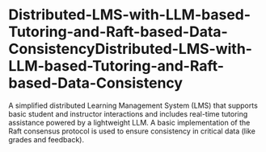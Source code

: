 # Distributed-LMS-with-LLM-based-Tutoring-and-Raft-based-Data-ConsistencyDistributed-LMS-with-LLM-based-Tutoring-and-Raft-based-Data-Consistency
A simplified distributed Learning Management System (LMS) that supports basic student and instructor interactions and includes real-time tutoring assistance powered by a lightweight LLM. A basic implementation of the Raft consensus protocol is used to ensure consistency in critical data (like grades and feedback).
